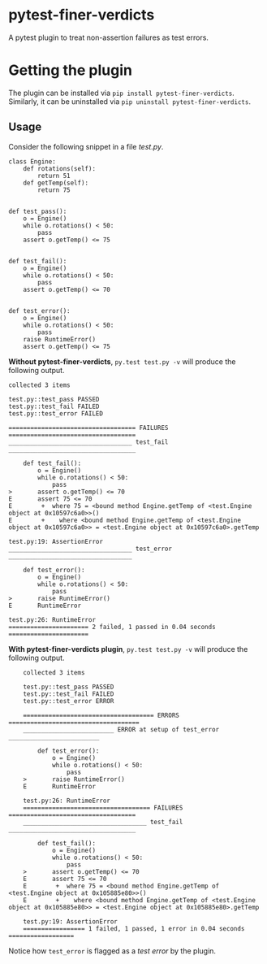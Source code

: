 # pytest-finer-verdicts
A pytest plugin to treat non-assertion failures as test errors.

# Getting the plugin 
The plugin can be installed via `pip install pytest-finer-verdicts`.  Similarly, it can be uninstalled via `pip uninstall pytest-finer-verdicts`.

## Usage
Consider the following snippet in a file _test.py_.
```
class Engine:
    def rotations(self):
        return 51
    def getTemp(self):
        return 75


def test_pass():
    o = Engine()
    while o.rotations() < 50:
        pass
    assert o.getTemp() <= 75


def test_fail():
    o = Engine()
    while o.rotations() < 50:
        pass
    assert o.getTemp() <= 70


def test_error():
    o = Engine()
    while o.rotations() < 50:
        pass
    raise RuntimeError()
    assert o.getTemp() <= 75
```
**Without pytest-finer-verdicts**, `py.test test.py -v` will produce the following output.

```
collected 3 items

test.py::test_pass PASSED
test.py::test_fail FAILED
test.py::test_error FAILED

=================================== FAILURES ===================================
__________________________________ test_fail ___________________________________

    def test_fail():
        o = Engine()
        while o.rotations() < 50:
            pass
>       assert o.getTemp() <= 70
E       assert 75 <= 70
E        +  where 75 = <bound method Engine.getTemp of <test.Engine object at 0x10597c6a0>>()
E        +    where <bound method Engine.getTemp of <test.Engine object at 0x10597c6a0>> = <test.Engine object at 0x10597c6a0>.getTemp

test.py:19: AssertionError
__________________________________ test_error __________________________________

    def test_error():
        o = Engine()
        while o.rotations() < 50:
            pass
>       raise RuntimeError()
E       RuntimeError

test.py:26: RuntimeError
====================== 2 failed, 1 passed in 0.04 seconds ======================
```

**With pytest-finer-verdicts plugin**, `py.test test.py -v` will produce the following output.
```
    collected 3 items

    test.py::test_pass PASSED
    test.py::test_fail FAILED
    test.py::test_error ERROR

    ==================================== ERRORS ====================================
    _________________________ ERROR at setup of test_error _________________________

        def test_error():
            o = Engine()
            while o.rotations() < 50:
                pass
    >       raise RuntimeError()
    E       RuntimeError

    test.py:26: RuntimeError
    =================================== FAILURES ===================================
    __________________________________ test_fail ___________________________________

        def test_fail():
            o = Engine()
            while o.rotations() < 50:
                pass
    >       assert o.getTemp() <= 70
    E       assert 75 <= 70
    E        +  where 75 = <bound method Engine.getTemp of <test.Engine object at 0x105885e80>>()
    E        +    where <bound method Engine.getTemp of <test.Engine object at 0x105885e80>> = <test.Engine object at 0x105885e80>.getTemp

    test.py:19: AssertionError
    ================= 1 failed, 1 passed, 1 error in 0.04 seconds ==================
```

Notice how `test_error` is flagged as a _test error_ by the plugin.
